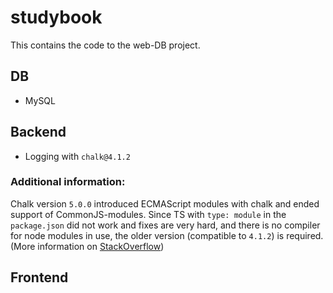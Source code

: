 # studybook

This contains the code to the web-DB project.

## DB

- MySQL

## Backend

- Logging with `chalk@4.1.2`

### Additional information:

Chalk version `5.0.0` introduced ECMAScript modules with chalk and ended support of CommonJS-modules. Since TS with `type: module` in the `package.json` did not work and fixes are very hard, and there is no compiler for node modules in use, the older version (compatible to `4.1.2`) is required. (More information on [StackOverflow](https://stackoverflow.com/questions/70309135/chalk-error-err-require-esm-require-of-es-module))

## Frontend
